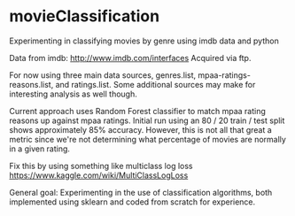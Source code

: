 
# movieClassification
Experimenting in classifying movies by genre using imdb data and python

Data from imdb:
http://www.imdb.com/interfaces
Acquired via ftp.

For now using three main data sources, genres.list, mpaa-ratings-reasons.list, and ratings.list. Some additional sources may make for interesting analysis as well though.

Current approach uses Random Forest classifier to match mpaa rating reasons up against mpaa ratings. Initial run using an 80 / 20 train / test split shows approximately 85% accuracy. However, this is not all that great a metric since we're not determining what percentage of movies are normally in a given rating. 

Fix this by using something like multiclass log loss
https://www.kaggle.com/wiki/MultiClassLogLoss

General goal: Experimenting in the use of classification algorithms, both implemented using sklearn and coded from scratch for experience.